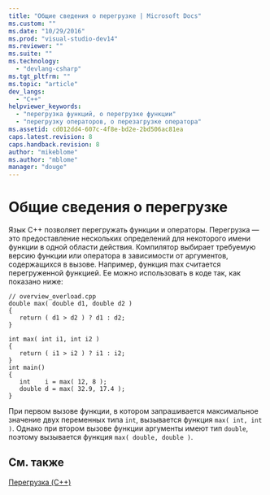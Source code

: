```yaml
---
title: "Общие сведения о перегрузке | Microsoft Docs"
ms.custom: ""
ms.date: "10/29/2016"
ms.prod: "visual-studio-dev14"
ms.reviewer: ""
ms.suite: ""
ms.technology: 
  - "devlang-csharp"
ms.tgt_pltfrm: ""
ms.topic: "article"
dev_langs: 
  - "C++"
helpviewer_keywords: 
  - "перегрузка функций, о перегрузке функции"
  - "перегрузку операторов, о перезагрузке оператора"
ms.assetid: cd012dd4-607c-4f8e-bd2e-2bd506ac81ea
caps.latest.revision: 8
caps.handback.revision: 8
author: "mikeblome"
ms.author: "mblome"
manager: "douge"
---
```

# Общие сведения о перегрузке
Язык C\+\+ позволяет перегружать функции и операторы. Перегрузка — это предоставление нескольких определений для некоторого имени функции в одной области действия. Компилятор выбирает требуемую версию функции или оператора в зависимости от аргументов, содержащихся в вызове. Например, функция max считается перегруженной функцией. Ее можно использовать в коде так, как показано ниже:  
  
```  
// overview_overload.cpp  
double max( double d1, double d2 )  
{  
   return ( d1 > d2 ) ? d1 : d2;  
}  
  
int max( int i1, int i2 )  
{  
   return ( i1 > i2 ) ? i1 : i2;  
}  
int main()  
{  
   int    i = max( 12, 8 );  
   double d = max( 32.9, 17.4 );  
}  
```  
  
 При первом вызове функции, в котором запрашивается максимальное значение двух переменных типа `int`, вызывается функция `max( int, int )`. Однако при втором вызове функции аргументы имеют тип `double`, поэтому вызывается функция `max( double, double )`.  
  
## См. также  
 [Перегрузка \(C\+\+\)](../misc/overloading-cpp.md)